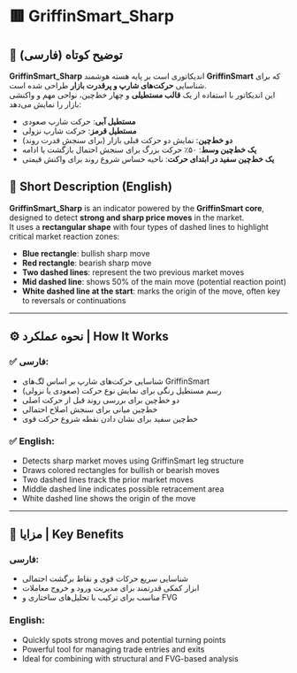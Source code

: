 # 🟥 GriffinSmart_Sharp

## 📌 توضیح کوتاه (فارسی)
**GriffinSmart_Sharp** اندیکاتوری است بر پایه هسته هوشمند **GriffinSmart** که برای شناسایی **حرکت‌های شارپ و پرقدرت بازار** طراحی شده است.  
این اندیکاتور با استفاده از یک **قالب مستطیلی** و چهار خط‌چین، نواحی مهم و واکنشی بازار را نمایش می‌دهد:

- **مستطیل آبی**: حرکت شارپ صعودی  
- **مستطیل قرمز**: حرکت شارپ نزولی  
- **دو خط‌چین**: نمایش دو حرکت قبلی بازار (برای سنجش قدرت روند)  
- **یک خط‌چین وسط**: ۵۰٪ حرکت بزرگ برای سنجش احتمال بازگشت یا ادامه  
- **یک خط‌چین سفید در ابتدای حرکت**: ناحیه حساس شروع روند برای واکنش قیمتی

## 📌 Short Description (English)
**GriffinSmart_Sharp** is an indicator powered by the **GriffinSmart core**, designed to detect **strong and sharp price moves** in the market.  
It uses a **rectangular shape** with four types of dashed lines to highlight critical market reaction zones:

- **Blue rectangle**: bullish sharp move  
- **Red rectangle**: bearish sharp move  
- **Two dashed lines**: represent the two previous market moves  
- **Mid dashed line**: shows 50% of the main move (potential reaction point)  
- **White dashed line at the start**: marks the origin of the move, often key to reversals or continuations

---

## ⚙️ نحوه عملکرد | How It Works

### ✅ فارسی:
- شناسایی حرکت‌های شارپ بر اساس لگ‌های GriffinSmart  
- رسم مستطیل رنگی برای نمایش نوع حرکت (صعودی یا نزولی)  
- دو خط‌چین برای بررسی روند قبل از حرکت اصلی  
- خط‌چین میانی برای سنجش اصلاح احتمالی  
- خط‌چین سفید برای نشان دادن نقطه شروع حرکت قوی  

### ✅ English:
- Detects sharp market moves using GriffinSmart leg structure  
- Draws colored rectangles for bullish or bearish moves  
- Two dashed lines track the prior market moves  
- Middle dashed line indicates possible retracement area  
- White dashed line shows the origin of the move  

---

## 🌟 مزایا | Key Benefits

### فارسی:
- شناسایی سریع حرکات قوی و نقاط برگشت احتمالی  
- ابزار کمکی قدرتمند برای مدیریت ورود و خروج معاملات  
- مناسب برای ترکیب با تحلیل‌های ساختاری و FVG  

### English:
- Quickly spots strong moves and potential turning points  
- Powerful tool for managing trade entries and exits  
- Ideal for combining with structural and FVG-based analysis  
